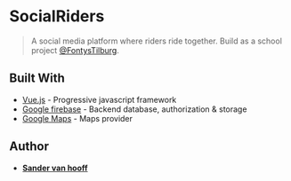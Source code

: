 # SocialRiders

> A social media platform where riders ride together.
> Build as a school project [@FontysTilburg](https://fontys.nl/tilburg/).

## Built With

* [Vue.js](https://vuejs.org/) - Progressive javascript framework
* [Google firebase](https://firebase.google.com/) - Backend database, authorization & storage
* [Google Maps](https://cloud.google.com/maps-platform/) - Maps provider


## Author

* **[Sander van hooff](https://github.com/sandervanhooff1997)**
